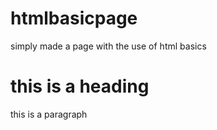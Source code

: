 # htmlbasicpage
simply made a page with the use of html basics
<!DOCTYPE HTML>
<html>
<head>
<title>page title</title>
</head>
<body>
<h1>this is a heading</h1>
<p>this is a paragraph</p>
</body>
</html>
